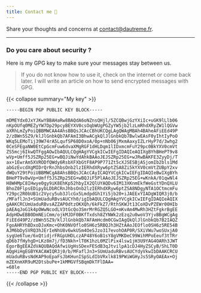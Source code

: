 ```yaml
---
title: Contact me 💌
---
```


Share your thoughts and concerns at
[contact@dautreme.fr](mailto:contact@dautreme.fr).

---

### Do you care about security ?

Here is my GPG key to make sure your messages stay between us.

> If you do not know how to use it, check on the internet or come back later. I
> will write an article on how to send encrypted messages with GPG.

{{< collapse summary="My key" >}}

```
-----BEGIN PGP PUBLIC KEY BLOCK-----

mDMEYdx0JxYJKwYBBAHaRw8BAQdA6oNZnsQHjl/5ZCQBwjGzYXiIc+uGK9lLlb06
nKpOUfq0MEZyYW7Dp29pcyBEYXV0csOqbWUgPGZyYW5jb2lzLmRhdXRyZW1lQGVw
aXRhLmZyPoiQBBMWCAA4AhsBBQsJCAcCBhUKCQgLAgQWAgMBAh4BAheAFiEEd49P
2/zBWn5SZ9/klJlGnbkQb7AFAmI3BhwACgkQlJlGnbkQb7BwlwEAsF0yIhtIyPoO
WKq5LEMoTij39W74rA5LqufSP68D0xoA/0p+nNb06jMxmAaxyIZLrHyP7d/3whg2
0CeSFEgaNW0EtCpGcmFuw6dvaXMgRGF1dHLDqm1lIDxmcmFuY29pc0BkYXV0cmVt
ZS5mcj6IkwQTFggAOwIbAQULCQgHAgYVCgkICwIEFgIDAQIeAQIXgBYhBHePT9v8
wVp+Umff5JSZRp25EG+wBQJiNwYdAhkBAAoJEJSZRp25EG+wJRwBAKFE3ZyyDj/T
ax+1EwrAm5XVRODfQWdy6RsbXFXbGtF8AP9P771Zt5cXJSESBjASjomIb2bls1Md
abGzEvcdXgMIDrQrRnJhbsOnb2lzIERhdXRyw6ptZSA8Zi5kYXV0cmVtZUBpY2xv
dWQuY29tPoiUBBMWCgA8AhsBBQsJCAcCAyICAQYVCgkICwIEFgIDAQIeBwIXgBYh
BHePT9v8wVp+Umff5JSZRp25EG+wBQJiF5PlAAoJEJSZRp25EG+wKnkA/01qwNl4
H8WHMpC8IHwye0gy9iK8EhKp52hbyIX2QlUYAQDv6IM13XKnmEkfWeGstYDnQXLU
BhoZ0FlpsEDipybLDbRCRnJhbsOnb2lzIERhdXRyw6ptZSA8NDgyNTA1OCtmcmFu
Y29pc2R0bUB1c2Vycy5ub3JlcGx5LmdpdGh1Yi5jb20+iJAEExYIADgWIQR3j0/b
/MFaflJn3+SUmUaduRBvsAUCYh0/igIbAQULCQgHAgYVCgkICwIEFgIDAQIeAQIX
gAAKCRCUmUaduRBvsAZZAP0dtzOKXQh/6kFkZ7/RthSKWJt13CoXDvPZEWr00HIb
pAEAqJoG1k4pOWwNcodLV3tGcQo3SmrMrRGZQ5LGO+mKvAm4MwRh3HZtFgkrBgEE
AdpHDwEBB0DmNEiCmm/ojkMJDF0BKfTxdsh8ZYNWk2zEzq2u0woV3YjvBBgWCgAg
FiEEd49P2/zBWn5SZ9/klJlGnbkQb7AFAmHcdm0CGwIAgQkQlJlGnbkQb7B2IAQZ
FgoAHRYhBDxoDJxKmc+OhK0NVOflo0SH6z5RBQJh3HZtAAoJEOflo0SH6z5RE54B
AJM6bDySVRQ3hJErIeNhU8v6wkUSm4OeSJzo317evohOAP0R/SXiVWu7woSUxjA0
sygUe6Tue/6xQtidjrFRGpUHDLczAP48Y6oB1sY8gVMKDeC99WihMPoEeuf3tTRr
qD6b7fHyhgD+LKz8m7j/fD3Nkh+lT0K1hzL0MZlPix4lsw1jH3U9YAG4OARh3JWT
EgorBgEEAZdVAQUBAQdAfwiUgHsSDexFESdB3qJtvilpA1cDJ4HyZSCyB/ShLT0D
AQgHiHgEGBYKACAWIQR3j0/b/MFaflJn3+SUmUaduRBvsAUCYdyVkwIbDAAKCRCU
mUaduRBvsNdKAP9oEpaFsJbKHunISpSLdIbVRxlk819PWiWGHyJs5SRyOAEAx+Oj
mZEXnmXR9uM2DtsbuPe+1kMMGVfSBqmDkTFlDAA=
=68le
-----END PGP PUBLIC KEY BLOCK-----
```

{{< /collapse >}}
